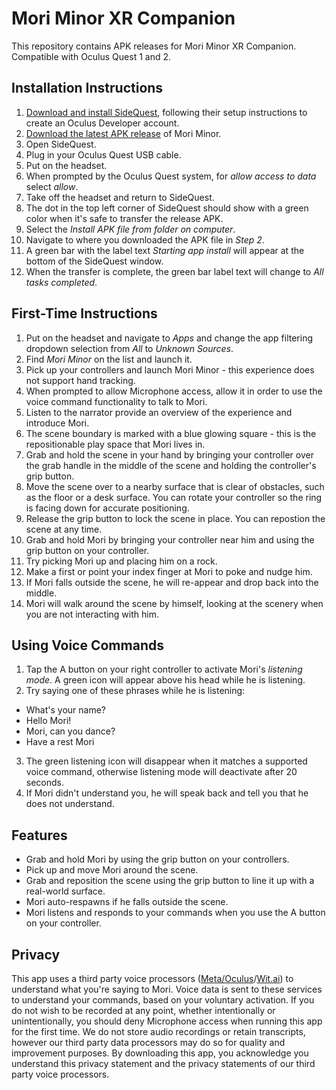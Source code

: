 # Mori Minor XR Companion

This repository contains APK releases for Mori Minor XR Companion. Compatible with Oculus Quest 1 and 2.

## Installation Instructions

1) [Download and install SideQuest](https://sidequestvr.com/download), following their setup instructions to create an Oculus Developer account.
2) [Download the latest APK release](https://github.com/Mori-Team/Mori-Minor-Releases/releases/latest) of Mori Minor.
3) Open SideQuest.
4) Plug in your Oculus Quest USB cable.
5) Put on the headset.
6) When prompted by the Oculus Quest system, for *allow access to data* select *allow*.
7) Take off the headset and return to SideQuest.
8) The dot in the top left corner of SideQuest should show with a green color when it's safe to transfer the release APK.
9) Select the *Install APK file from folder on computer*.
10) Navigate to where you downloaded the APK file in *Step 2*.
11) A green bar with the label text *Starting app install* will appear at the bottom of the SideQuest window.
12) When the transfer is complete, the green bar label text will change to *All tasks completed*.

## First-Time Instructions

1) Put on the headset and navigate to *Apps* and change the app filtering dropdown selection from *All* to *Unknown Sources*.
2) Find *Mori Minor* on the list and launch it.
3) Pick up your controllers and launch Mori Minor - this experience does not support hand tracking.
4) When prompted to allow Microphone access, allow it in order to use the voice command functionality to talk to Mori.
5) Listen to the narrator provide an overview of the experience and introduce Mori.
6) The scene boundary is marked with a blue glowing square - this is the repositionable play space that Mori lives in.
7) Grab and hold the scene in your hand by bringing your controller over the grab handle in the middle of the scene and holding the controller's grip button.
8) Move the scene over to a nearby surface that is clear of obstacles, such as the floor or a desk surface. You can rotate your controller so the ring is facing down for accurate positioning.
9) Release the grip button to lock the scene in place. You can repostion the scene at any time.
10) Grab and hold Mori by bringing your controller near him and using the grip button on your controller.
11) Try picking Mori up and placing him on a rock.
12) Make a first or point your index finger at Mori to poke and nudge him.
13) If Mori falls outside the scene, he will re-appear and drop back into the middle.
14) Mori will walk around the scene by himself, looking at the scenery when you are not interacting with him.

## Using Voice Commands

1) Tap the A button on your right controller to activate Mori's *listening mode*. A green icon will appear above his head while he is listening.
2) Try saying one of these phrases while he is listening:
  - What's your name?
  - Hello Mori!
  - Mori, can you dance?
  - Have a rest Mori
3) The green listening icon will disappear when it matches a supported voice command, otherwise listening mode will deactivate after 20 seconds.
4) If Mori didn't understand you, he will speak back and tell you that he does not understand.

## Features

* Grab and hold Mori by using the grip button on your controllers.
* Pick up and move Mori around the scene.
* Grab and reposition the scene using the grip button to line it up with a real-world surface.
* Mori auto-respawns if he falls outside the scene.
* Mori listens and responds to your commands when you use the A button on your controller.

## Privacy

This app uses a third party voice processors ([Meta/Oculus](https://www.oculus.com/legal/privacy-policy/)/[Wit.ai](https://wit.ai/privacy)) to understand what you're saying to Mori. Voice data is sent to these services to understand your commands, based on your voluntary activation. If you do not wish to be recorded at any point, whether intentionally or unintentionally, you should deny Microphone access when running this app for the first time. We do not store audio recordings or retain transcripts, however our third party data processors may do so for quality and improvement purposes. By downloading this app, you acknowledge you understand this privacy statement and the privacy statements of our third party voice processors.
